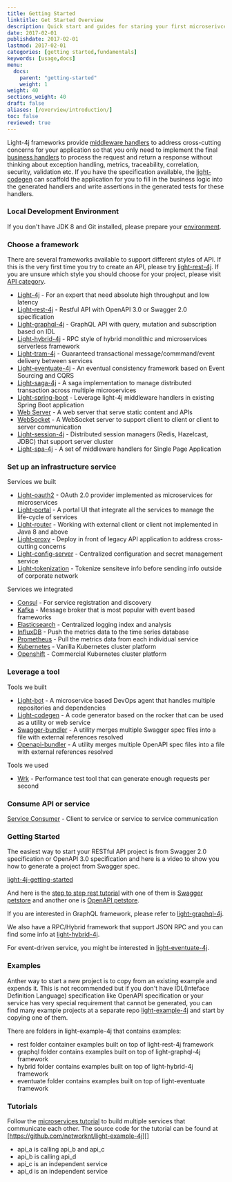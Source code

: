 ```yaml
---
title: Getting Started
linktitle: Get Started Overview
description: Quick start and guides for staring your first microserivce on your preferred operating system.
date: 2017-02-01
publishdate: 2017-02-01
lastmod: 2017-02-01
categories: [getting started,fundamentals]
keywords: [usage,docs]
menu:
  docs:
    parent: "getting-started"
    weight: 1
weight: 40
sections_weight: 40
draft: false
aliases: [/overview/introduction/]
toc: false
reviewed: true
---
```


Light-4j frameworks provide [middleware handlers][] to address cross-cutting concerns for your application so that you only need to implement the final [business handlers][] to process the request and return a response without thinking about exception handling, metrics, traceability, correlation, security, validation etc. If you have the specification available, the [light-codegen][] can scaffold the application for you to fill in the business logic into the generated handlers and write assertions in the generated tests for these handlers. 

### Local Development Environment

If you don't have JDK 8 and Git installed, please prepare your [environment][]. 

### Choose a framework

There are several frameworks available to support different styles of API. If this is the very first time you try to create an API, please try [light-rest-4j][]. If you are unsure which style you should choose for your project, please visit [API category][].

* [Light-4j][] - For an expert that need absolute high throughput and low latency
* [Light-rest-4j][] - Restful API with OpenAPI 3.0 or Swagger 2.0 specification
* [Light-graphql-4j][] - GraphQL API with query, mutation and subscription based on IDL
* [Light-hybrid-4j][] - RPC style of hybrid monolithic and microservices serverless framework
* [Light-tram-4j][] - Guaranteed transactional message/commmand/event delivery between services
* [Light-eventuate-4j][] - An eventual consistency framework based on Event Sourcing and CQRS
* [Light-saga-4j][] - A saga implementation to manage distributed transaction across multiple microservices
* [Light-spring-boot][] - Leverage light-4j middleware handlers in existing Spring Boot application
* [Web Server][] - A web server that serve static content and APIs
* [WebSocket][] - A WebSocket server to support client to client or client to server communication
* [Light-session-4j][] - Distributed session managers (Redis, Hazelcast, JDBC) that support server cluster
* [Light-spa-4j][] - A set of middleware handlers for Single Page Application

### Set up an infrastructure service

Services we built

* [Light-oauth2][] - OAuth 2.0 provider implemented as microservices for microservices
* [Light-portal][] - A portal UI that integrate all the services to manage the life-cycle of services
* [Light-router][] - Working with external client or client not implemented in Java 8 and above
* [Light-proxy][] - Deploy in front of legacy API application to address cross-cutting concerns
* [Light-config-server][] - Centralized configuration and secret management service
* [Light-tokenization][] - Tokenize sensiteve info before sending info outside of corporate network

Services we integrated

* [Consul][] - For service registration and discovery
* [Kafka][] - Message broker that is most popular with event based frameworks
* [Elasticsearch][] - Centralized logging index and analysis
* [InfluxDB][] - Push the metrics data to the time series database
* [Prometheus][] - Pull the metrics data from each individual service
* [Kubernetes][] - Vanilla Kubernetes cluster platform
* [Openshift][] - Commercial Kubernetes cluster platform

### Leverage a tool

Tools we built

* [Light-bot][] - A microservice based DevOps agent that handles multiple repositories and dependencies
* [Light-codegen] - A code generator based on the rocker that can be used as a utility or web service
* [Swagger-bundler][] - A utility merges multiple Swagger spec files into a file with external references resolved
* [Openapi-bundler][] - A utility merges multiple OpenAPI spec files into a file with external references resolved

Tools we used

* [Wrk][] - Performance test tool that can generate enough requests per second

### Consume API or service

[Service Consumer][] - Client to service or service to service communication


### Getting Started

The easiest way to start your RESTful API project is from Swagger 2.0 specification or OpenAPI 
3.0 specification and here is a video to show you how to generate a project from Swagger spec.

[light-4j-getting-started](https://youtu.be/xSJhF1LcE0Q)


And here is the [step to step rest tutorial][] with one of them is [Swagger petstore][] and
another one is [OpenAPI petstore][]. 

If you are interested in GraphQL framework, please refer to [light-graphql-4j][].

We also have a RPC/Hybrid framework that support JSON RPC and you can find some info at
[light-hybrid-4j][].

For event-driven service, you might be interested in [light-eventuate-4j][].


### Examples

Anther way to start a new project is to copy from an existing example and expends it. This 
is not recommended but if you don't have IDL(Inteface Definition Language) specification like 
OpenAPI specification or your service has very special requirement that cannot be generated, you 
can find many example projects at a separate repo [light-example-4j][] and start by copying one 
of them.

There are folders in light-example-4j that contains examples:

* rest folder container examples built on top of light-rest-4j framework
* graphql folder contains examples built on top of light-graphql-4j framework
* hybrid folder contains examples built on top of light-hybrid-4j framework
* eventuate folder contains examples built on top of light-eventuate framework


### Tutorials

Follow the [microservices tutorial][] to build multiple services that communicate each other. The 
source code for the tutorial can be found at [https://github.com/networknt/light-example-4j][] 

* api_a is calling api_b and api_c
* api_b is calling api_d
* api_c is an independent service
* api_d is an independent service


[step to step rest tutorial]: /tutorial/rest/
[Swagger petstore]: /tutorial/rest/swagger/petstore/
[OpenAPI petstore]: /tutorial/rest/openapi/petstore/
[light-example-4j]: https://github.com/networknt/light-example-4j
[microservices tutorial]: /tutorial/

[environment]: /getting-started/environment/
[API category]: /architecture/category/
[middleware handlers]: /architecture/middleware-handler/
[business handlers]: /architecture/business-handler/
[Light-4j]: /style/light-4j/
[Light-rest-4j]: /style/light-rest-4j/
[Light-graphql-4j]: /style/light-graphql-4j/
[Light-hybrid-4j]: /style/light-hybrid-4j/
[Light-tram-4j]: /style/light-tram-4j/
[Light-eventuate-4j]: /style/light-eventuate-4j/
[Light-saga-4j]: /style/light-saga-4j/
[Light-spring-boot]: /style/light-spring-boot/
[Web Server]: /style/webserver/
[WebSocket]: /style/websocket/
[Light-session-4j]: /style/light-session-4j/
[Light-spa-4j]: /style/light-spa-4j/

[Light-oauth2]: /service/oauth/
[Light-portal]: /service/portal/
[Light-router]: /service/router/
[Light-proxy]: /service/proxy/
[Light-config-server]: /service/config/
[Light-tokenization]: /service/tokenization/

[Consul]: /service/consul/
[Kafka]: /service/kafka/
[Elasticsearch]: /service/elasticsearch/
[Grafana]: /service/grafana/
[InfluxDB]: /service/influxdb/
[Prometheus]: /service/prometheus/
[Kubernetes]: /service/kubernetes/
[Openshift]: /service/openshift/


[light-codegen]: /tool/light-codegen/
[Light-bot]: /tool/light-bot/
[Swagger-bundler]: https://github.com/networknt/swagger-bundler
[Openapi-bundler]: https://github.com/networknt/openapi-bundler
[Wrk]: /tool/wrk-perf/
[Service Consumer]: /consumer/
